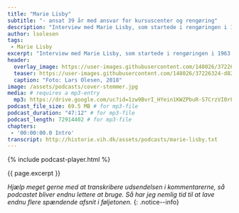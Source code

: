 ```yaml
---
title: "Marie Lisby"
subtitle: "- ansat 39 år med ansvar for kursuscenter og rengøring"
description: "Interview med Marie Lisby, som startede i rengøringen i 1963 og sluttede med ansvaret for kursuscenteret i 2003."
author: lsolesen
tags:
 - Marie Lisby
excerpt: "Interview med Marie Lisby, som startede i rengøringen i 1963 og sluttede med ansvaret for kursuscenteret i 2003."
header:
  overlay_image: https://user-images.githubusercontent.com/148026/37226324-d82af8ae-23d9-11e8-8459-c95900fab9d4.jpg
  teaser: https://user-images.githubusercontent.com/148026/37226324-d82af8ae-23d9-11e8-8459-c95900fab9d4.jpg
  caption: "Foto: Lars Olesen, 2018"
image: /assets/podcasts/cover-stemmer.jpg
media: # requires a mp3-entry
  mp3: https://drive.google.com/uc?id=1zw9BvrI_HYein1KWZPbuR-S7CrzVI0rF
podcast_file_size: 69.5 MB # for mp3-file
podcast_duration: "47:12" # for mp3-file
podcast_length: 72914402 # for mp3-file
chapters:
 - '00:00:00.0 Intro'
transcript: http://historie.vih.dk/assets/podcasts/marie-lisby.txt
---
```


{% include podcast-player.html %}

{{ page.excerpt }}

_Hjælp meget gerne med at transkribere udsendelsen i kommentarerne, så podcastet bliver endnu lettere at bruge. Så har jeg nemlig tid til at lave endnu flere spændende afsnit i føljetonen._
{: .notice--info}
